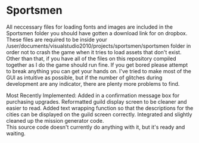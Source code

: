 # Sportsmen

All neccessary files for loading fonts and images are included in the Sportsmen folder you should have gotten a download link for on dropbox.  These files are required to be inside your /user/documents/visualstudio2010/projects/sportsmen/sportsmen folder in order not to crash the game when it tries to load assets that don't exist.  Other than that, if you have all of the files on this repository compiled together as I do the game should run fine.  If you get bored please attempt to break anything you can get your hands on.  I've tried to make most of the GUI as intuitive as possible, but if the number of glitches during development are any indicator, there are plenty more problems to find.  

Most Recently Implemented:
	Added in a confirmation message box for purchasing upgrades.  Reformatted guild
	display screen to be cleaner and easier to read.  Added text wrapping function
	so that the descriptions for the cities can be displayed on the guild screen
	correctly.  Integrated and slightly cleaned up the mission generator code.  
	This source code doesn't currently do anything with it, but it's ready and waiting.
